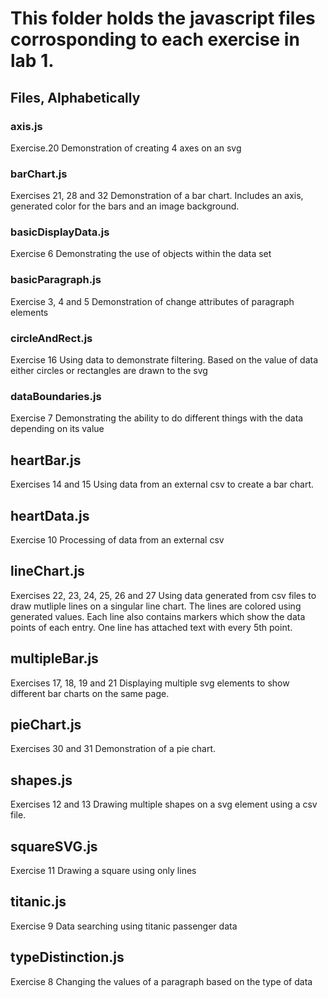 # This folder holds the javascript files corrosponding to each exercise in lab 1.

## Files, Alphabetically
### axis.js
Exercise.20
Demonstration of creating 4 axes on an svg

### barChart.js
Exercises 21, 28 and 32
Demonstration of a bar chart.
Includes an axis, generated color for the bars and an image background.

### basicDisplayData.js
Exercise 6
Demonstrating the use of objects within the data set

### basicParagraph.js
Exercise 3, 4 and 5
Demonstration of change attributes of paragraph elements

### circleAndRect.js
Exercise 16
Using data to demonstrate filtering.
Based on the value of data either circles or rectangles are drawn to the svg

### dataBoundaries.js
Exercise 7
Demonstrating the ability to do different things with the data depending on its value

## heartBar.js
Exercises 14 and 15
Using data from an external csv to create a bar chart.

## heartData.js
Exercise 10
Processing of data from an external csv

## lineChart.js
Exercises 22, 23, 24, 25, 26 and 27
Using data generated from csv files to draw mutliple lines on a singular line chart.
The lines are colored using generated values.
Each line also contains markers which show the data points of each entry.
One line has attached text with every 5th point.

## multipleBar.js
Exercises 17, 18, 19 and 21
Displaying multiple svg elements to show different bar charts on the same page.

## pieChart.js
Exercises 30 and 31
Demonstration of a pie chart.

## shapes.js
Exercises 12 and 13
Drawing multiple shapes on a svg element using a csv file.

## squareSVG.js
Exercise 11
Drawing a square using only lines

## titanic.js
Exercise 9
Data searching using titanic passenger data

## typeDistinction.js
Exercise 8
Changing the values of a paragraph based on the type of data

